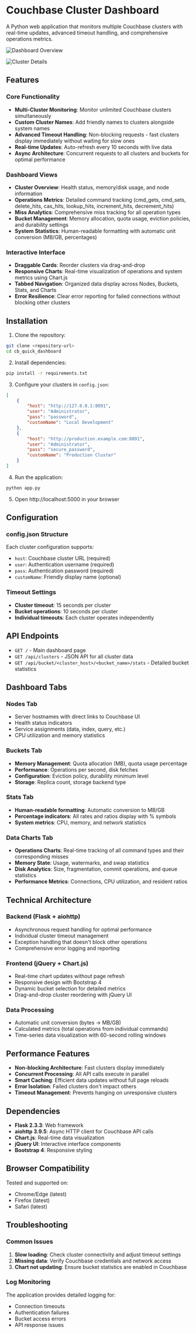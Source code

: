 # Couchbase Cluster Dashboard

A Python web application that monitors multiple Couchbase clusters with real-time updates, advanced timeout handling, and comprehensive operations metrics.

![Dashboard Overview](img/CouchBase_1.png)

![Cluster Details](img/CouchBase_2.png)

## Features

### Core Functionality
- **Multi-Cluster Monitoring**: Monitor unlimited Couchbase clusters simultaneously
- **Custom Cluster Names**: Add friendly names to clusters alongside system names
- **Advanced Timeout Handling**: Non-blocking requests - fast clusters display immediately without waiting for slow ones
- **Real-time Updates**: Auto-refresh every 10 seconds with live data
- **Async Architecture**: Concurrent requests to all clusters and buckets for optimal performance

### Dashboard Views
- **Cluster Overview**: Health status, memory/disk usage, and node information
- **Operations Metrics**: Detailed command tracking (cmd_gets, cmd_sets, delete_hits, cas_hits, lookup_hits, increment_hits, decrement_hits)
- **Miss Analytics**: Comprehensive miss tracking for all operation types
- **Bucket Management**: Memory allocation, quota usage, eviction policies, and durability settings
- **System Statistics**: Human-readable formatting with automatic unit conversion (MB/GB, percentages)

### Interactive Interface
- **Draggable Cards**: Reorder clusters via drag-and-drop
- **Responsive Charts**: Real-time visualization of operations and system metrics using Chart.js
- **Tabbed Navigation**: Organized data display across Nodes, Buckets, Stats, and Charts
- **Error Resilience**: Clear error reporting for failed connections without blocking other clusters

## Installation

1. Clone the repository:
```bash
git clone <repository-url>
cd cb_quick_dashboard
```

2. Install dependencies:
```bash
pip install -r requirements.txt
```

3. Configure your clusters in `config.json`:
```json
[
    {
        "host": "http://127.0.0.1:8091",
        "user": "Administrator",
        "pass": "password",
        "customName": "Local Development"
    },
    {
        "host": "http://production.example.com:8091",
        "user": "Administrator",
        "pass": "secure_password",
        "customName": "Production Cluster"
    }
]
```

4. Run the application:
```bash
python app.py
```

5. Open http://localhost:5000 in your browser

## Configuration

### config.json Structure
Each cluster configuration supports:
- `host`: Couchbase cluster URL (required)
- `user`: Authentication username (required)
- `pass`: Authentication password (required)
- `customName`: Friendly display name (optional)

### Timeout Settings
- **Cluster timeout**: 15 seconds per cluster
- **Bucket operations**: 10 seconds per cluster
- **Individual timeouts**: Each cluster operates independently

## API Endpoints

- `GET /` - Main dashboard page
- `GET /api/clusters` - JSON API for all cluster data
- `GET /api/bucket/<cluster_host>/<bucket_name>/stats` - Detailed bucket statistics

## Dashboard Tabs

### Nodes Tab
- Server hostnames with direct links to Couchbase UI
- Health status indicators
- Service assignments (data, index, query, etc.)
- CPU utilization and memory statistics

### Buckets Tab
- **Memory Management**: Quota allocation (MB), quota usage percentage
- **Performance**: Operations per second, disk fetches
- **Configuration**: Eviction policy, durability minimum level
- **Storage**: Replica count, storage backend type

### Stats Tab
- **Human-readable formatting**: Automatic conversion to MB/GB
- **Percentage indicators**: All rates and ratios display with % symbols
- **System metrics**: CPU, memory, and network statistics

### Data Charts Tab
- **Operations Charts**: Real-time tracking of all command types and their corresponding misses
- **Memory State**: Usage, watermarks, and swap statistics
- **Disk Analytics**: Size, fragmentation, commit operations, and queue statistics
- **Performance Metrics**: Connections, CPU utilization, and resident ratios

## Technical Architecture

### Backend (Flask + aiohttp)
- Asynchronous request handling for optimal performance
- Individual cluster timeout management
- Exception handling that doesn't block other operations
- Comprehensive error logging and reporting

### Frontend (jQuery + Chart.js)
- Real-time chart updates without page refresh
- Responsive design with Bootstrap 4
- Dynamic bucket selection for detailed metrics
- Drag-and-drop cluster reordering with jQuery UI

### Data Processing
- Automatic unit conversion (bytes → MB/GB)
- Calculated metrics (total operations from individual commands)
- Time-series data visualization with 60-second rolling windows

## Performance Features

- **Non-blocking Architecture**: Fast clusters display immediately
- **Concurrent Processing**: All API calls execute in parallel
- **Smart Caching**: Efficient data updates without full page reloads
- **Error Isolation**: Failed clusters don't impact others
- **Timeout Management**: Prevents hanging on unresponsive clusters

## Dependencies

- **Flask 2.3.3**: Web framework
- **aiohttp 3.9.5**: Async HTTP client for Couchbase API calls
- **Chart.js**: Real-time data visualization
- **jQuery UI**: Interactive interface components
- **Bootstrap 4**: Responsive styling

## Browser Compatibility

Tested and supported on:
- Chrome/Edge (latest)
- Firefox (latest)
- Safari (latest)

## Troubleshooting

### Common Issues
1. **Slow loading**: Check cluster connectivity and adjust timeout settings
2. **Missing data**: Verify Couchbase credentials and network access
3. **Chart not updating**: Ensure bucket statistics are enabled in Couchbase

### Log Monitoring
The application provides detailed logging for:
- Connection timeouts
- Authentication failures
- Bucket access errors
- API response issues
